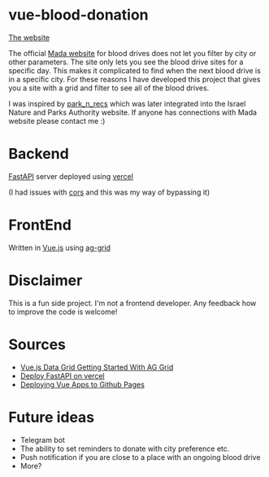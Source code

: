 # vue-blood-donation

[The website](https://nmeisels.github.io/vue-blood-donation/)

The official [Mada website](https://www.mdais.org/blood-donation) for blood drives does not let you filter by city or other parameters.
The site only lets you see the blood drive sites for a specific day.
This makes it complicated to find when the next blood drive is in a specific city. 
For these reasons I have developed this project that gives you a site with a grid and filter to see all of the blood drives.

I was inspired by [park_n_recs](https://github.com/NivRichter/park_n_recs) which was later integrated into the Israel Nature and Parks Authority website. If anyone has connections with Mada website please contact me :) 

# Backend
[FastAPI](https://fastapi.tiangolo.com/) server deployed using [vercel](https://vercel.com/)

(I had issues with [cors](https://en.wikipedia.org/wiki/Cross-origin_resource_sharing) and this was my way of bypassing it)

# FrontEnd
Written in [Vue.js](https://vuejs.org/) using [ag-grid](https://www.ag-grid.com/)

# Disclaimer
This is a fun side project. I'm not a frontend developer. Any feedback how to improve the code is welcome!

# Sources
- [Vue.js Data Grid Getting Started With AG Grid](https://www.youtube.com/watch?v=V14w_NFuZB4&list=PLsZlhayVgqNz5iC0wFQDgixcAepFyrWbP&index=1&ab_channel=ag-Grid)
- [Deploy FastAPI on vercel](https://www.youtube.com/watch?v=8R-cetf_sZ4&ab_channel=EricRoby)
- [Deploying Vue Apps to Github Pages](https://medium.com/swlh/deploy-vue-app-to-github-pages-2ada48d7397e)

# Future ideas
- Telegram bot
- The ability to set reminders to donate with city preference etc.
- Push notification if you are close to a place with an ongoing blood drive
- More?
